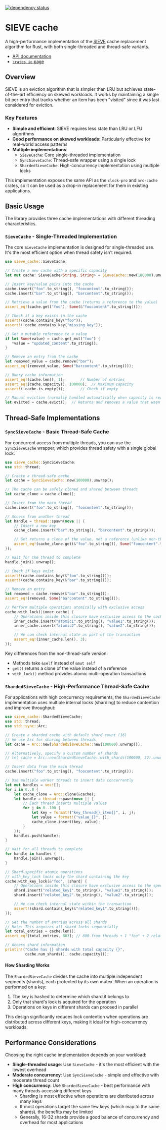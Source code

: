 [![dependency status](https://deps.rs/repo/github/jedisct1/rust-sieve-cache/status.svg)](https://deps.rs/repo/github/jedisct1/rust-sieve-cache)

# SIEVE cache

A high-performance implementation of the [SIEVE](http://sievecache.com) cache replacement algorithm for Rust, with both single-threaded and thread-safe variants.

- [API documentation](https://docs.rs/sieve-cache)
- [`crates.io` page](https://crates.io/crates/sieve-cache)

## Overview

SIEVE is an eviction algorithm that is simpler than LRU but achieves state-of-the-art efficiency on skewed workloads. It works by maintaining a single bit per entry that tracks whether an item has been "visited" since it was last considered for eviction.

### Key Features

- **Simple and efficient**: SIEVE requires less state than LRU or LFU algorithms
- **Good performance on skewed workloads**: Particularly effective for real-world access patterns
- **Multiple implementations**:
  - `SieveCache`: Core single-threaded implementation
  - `SyncSieveCache`: Thread-safe wrapper using a single lock
  - `ShardedSieveCache`: High-concurrency implementation using multiple locks

This implementation exposes the same API as the `clock-pro` and `arc-cache` crates, so it can be used as a drop-in replacement for them in existing applications.

## Basic Usage

The library provides three cache implementations with different threading characteristics.

### `SieveCache` - Single-Threaded Implementation

The core `SieveCache` implementation is designed for single-threaded use. It's the most efficient option when thread safety isn't required.

```rust
use sieve_cache::SieveCache;

// Create a new cache with a specific capacity
let mut cache: SieveCache<String, String> = SieveCache::new(100000).unwrap();

// Insert key/value pairs into the cache
cache.insert("foo".to_string(), "foocontent".to_string());
cache.insert("bar".to_string(), "barcontent".to_string());

// Retrieve a value from the cache (returns a reference to the value)
assert_eq!(cache.get("foo"), Some(&"foocontent".to_string()));

// Check if a key exists in the cache
assert!(cache.contains_key("foo"));
assert!(!cache.contains_key("missing_key"));

// Get a mutable reference to a value
if let Some(value) = cache.get_mut("foo") {
   *value = "updated_content".to_string();
}

// Remove an entry from the cache
let removed_value = cache.remove("bar");
assert_eq!(removed_value, Some("barcontent".to_string()));

// Query cache information
assert_eq!(cache.len(), 1);       // Number of entries
assert_eq!(cache.capacity(), 100000);  // Maximum capacity
assert!(!cache.is_empty());       // Check if empty

// Manual eviction (normally handled automatically when capacity is reached)
let evicted = cache.evict();  // Returns and removes a value that wasn't recently accessed
```

## Thread-Safe Implementations

### `SyncSieveCache` - Basic Thread-Safe Cache

For concurrent access from multiple threads, you can use the `SyncSieveCache` wrapper, which provides thread safety with a single global lock:

```rust
use sieve_cache::SyncSieveCache;
use std::thread;

// Create a thread-safe cache
let cache = SyncSieveCache::new(100000).unwrap();

// The cache can be safely cloned and shared between threads
let cache_clone = cache.clone();

// Insert from the main thread
cache.insert("foo".to_string(), "foocontent".to_string());

// Access from another thread
let handle = thread::spawn(move || {
    // Insert a new key
    cache_clone.insert("bar".to_string(), "barcontent".to_string());

    // Get returns a clone of the value, not a reference (unlike non-thread-safe version)
    assert_eq!(cache_clone.get(&"foo".to_string()), Some("foocontent".to_string()));
});

// Wait for the thread to complete
handle.join().unwrap();

// Check if keys exist
assert!(cache.contains_key(&"foo".to_string()));
assert!(cache.contains_key(&"bar".to_string()));

// Remove an entry
let removed = cache.remove(&"bar".to_string());
assert_eq!(removed, Some("barcontent".to_string()));

// Perform multiple operations atomically with exclusive access
cache.with_lock(|inner_cache| {
    // Operations inside this closure have exclusive access to the cache
    inner_cache.insert("atomic1".to_string(), "value1".to_string());
    inner_cache.insert("atomic2".to_string(), "value2".to_string());

    // We can check internal state as part of the transaction
    assert_eq!(inner_cache.len(), 3);
});
```

Key differences from the non-thread-safe version:
- Methods take `&self` instead of `&mut self`
- `get()` returns a clone of the value instead of a reference
- `with_lock()` method provides atomic multi-operation transactions

### `ShardedSieveCache` - High-Performance Thread-Safe Cache

For applications with high concurrency requirements, the `ShardedSieveCache` implementation uses multiple internal locks (sharding) to reduce contention and improve throughput:

```rust
use sieve_cache::ShardedSieveCache;
use std::thread;
use std::sync::Arc;

// Create a sharded cache with default shard count (16)
// We use Arc for sharing between threads
let cache = Arc::new(ShardedSieveCache::new(100000).unwrap());

// Alternatively, specify a custom number of shards
// let cache = Arc::new(ShardedSieveCache::with_shards(100000, 32).unwrap());

// Insert data from the main thread
cache.insert("foo".to_string(), "foocontent".to_string());

// Use multiple worker threads to insert data concurrently
let mut handles = vec![];
for i in 0..8 {
    let cache_clone = Arc::clone(&cache);
    let handle = thread::spawn(move || {
        // Each thread inserts multiple values
        for j in 0..100 {
            let key = format!("key_thread{}_item{}", i, j);
            let value = format!("value_{}", j);
            cache_clone.insert(key, value);
        }
    });
    handles.push(handle);
}

// Wait for all threads to complete
for handle in handles {
    handle.join().unwrap();
}

// Shard-specific atomic operations
// with_key_lock locks only the shard containing the key
cache.with_key_lock(&"foo", |shard| {
    // Operations inside this closure have exclusive access to the specific shard
    shard.insert("related_key1".to_string(), "value1".to_string());
    shard.insert("related_key2".to_string(), "value2".to_string());

    // We can check internal state within the transaction
    assert!(shard.contains_key(&"related_key1".to_string()));
});

// Get the number of entries across all shards
// Note: This acquires all shard locks sequentially
let total_entries = cache.len();
assert_eq!(total_entries, 803); // 800 from threads + 1 "foo" + 2 related keys

// Access shard information
println!("Cache has {} shards with total capacity {}",
         cache.num_shards(), cache.capacity());
```

#### How Sharding Works

The `ShardedSieveCache` divides the cache into multiple independent segments (shards), each protected by its own mutex. When an operation is performed on a key:

1. The key is hashed to determine which shard it belongs to
2. Only that shard's lock is acquired for the operation
3. Operations on keys in different shards can proceed in parallel

This design significantly reduces lock contention when operations are distributed across different keys, making it ideal for high-concurrency workloads.

## Performance Considerations

Choosing the right cache implementation depends on your workload:

- **Single-threaded usage**: Use `SieveCache` - it's the most efficient with the lowest overhead
- **Moderate concurrency**: Use `SyncSieveCache` - simple and effective with moderate thread count
- **High concurrency**: Use `ShardedSieveCache` - best performance with many threads accessing different keys
  - Sharding is most effective when operations are distributed across many keys
  - If most operations target the same few keys (which map to the same shards), the benefits may be limited
  - Generally, 16-32 shards provide a good balance of concurrency and overhead for most applications

